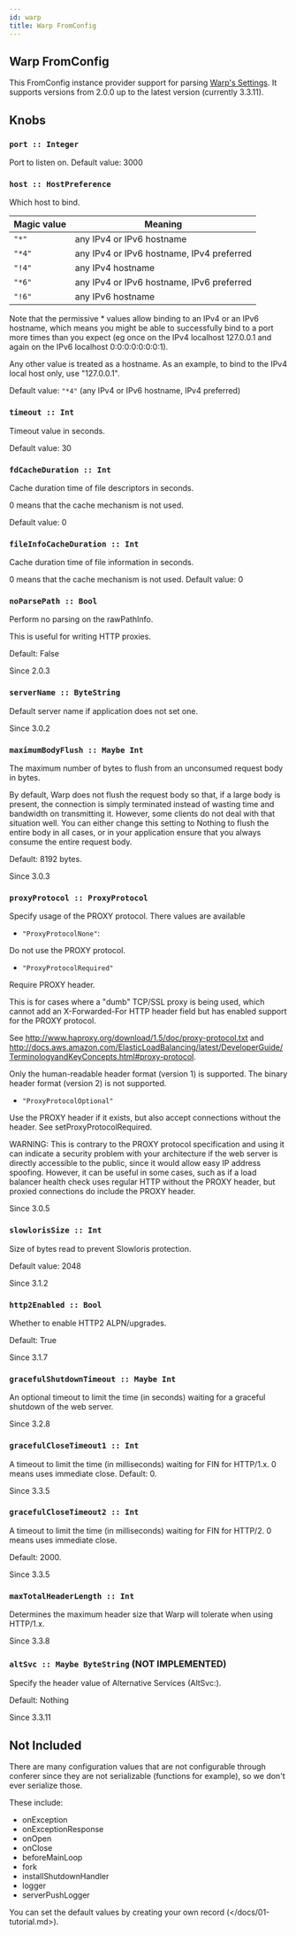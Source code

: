 ```yaml
---
id: warp
title: Warp FromConfig
---
```


## Warp FromConfig

This FromConfig instance provider support for parsing [Warp's Settings](https://hackage.haskell.org/package/warp-3.3.11/docs/Network-Wai-Handler-Warp.html#t:Settings).
It supports versions from 2.0.0 up to the latest version (currently 3.3.11).

## Knobs

### `port :: Integer`

Port to listen on. Default value: 3000

### `host :: HostPreference`

Which host to bind.

| Magic value | Meaning                                   |
|-------------|-------------------------------------------|
| `"*"`       | any IPv4 or IPv6 hostname                 |
| `"*4"`      | any IPv4 or IPv6 hostname, IPv4 preferred |
| `"!4"`      | any IPv4 hostname                         |
| `"*6"`      | any IPv4 or IPv6 hostname, IPv6 preferred |
| `"!6"`      | any IPv6 hostname                         |

Note that the permissive * values allow binding to an IPv4 or an IPv6 hostname, which 
means you might be able to successfully bind to a port more times than you expect 
(eg once on the IPv4 localhost 127.0.0.1 and again on the IPv6 localhost 0:0:0:0:0:0:0:1).

Any other value is treated as a hostname. As an example, to bind to the IPv4 local host only, use "127.0.0.1".

Default value: `"*4"` (any IPv4 or IPv6 hostname, IPv4 preferred)

### `timeout :: Int`

Timeout value in seconds.

Default value: 30

### `fdCacheDuration :: Int`

Cache duration time of file descriptors in seconds. 

0 means that the cache mechanism is not used.

Default value: 0

### `fileInfoCacheDuration :: Int`

Cache duration time of file information in seconds. 

0 means that the cache mechanism is not used. Default value: 0

### `noParsePath :: Bool`

Perform no parsing on the rawPathInfo.

This is useful for writing HTTP proxies.

Default: False

Since 2.0.3

### `serverName :: ByteString`

Default server name if application does not set one.

Since 3.0.2

### `maximumBodyFlush :: Maybe Int`

The maximum number of bytes to flush from an unconsumed request body in bytes.

By default, Warp does not flush the request body so that, if a large body is present, the connection 
is simply terminated instead of wasting time and bandwidth on transmitting it. However, some clients do 
not deal with that situation well. You can either change this setting to Nothing to flush the entire 
body in all cases, or in your application ensure that you always consume the entire request body.

Default: 8192 bytes.

Since 3.0.3

### `proxyProtocol :: ProxyProtocol`

Specify usage of the PROXY protocol. There values are available

* `"ProxyProtocolNone"`:

Do not use the PROXY protocol.

* `"ProxyProtocolRequired"`

Require PROXY header.

This is for cases where a "dumb" TCP/SSL proxy is being used, which cannot add an X-Forwarded-For HTTP header field but has enabled support for the PROXY protocol.

See http://www.haproxy.org/download/1.5/doc/proxy-protocol.txt and http://docs.aws.amazon.com/ElasticLoadBalancing/latest/DeveloperGuide/TerminologyandKeyConcepts.html#proxy-protocol.

Only the human-readable header format (version 1) is supported. The binary header format (version 2) is not supported.

* `"ProxyProtocolOptional"`

Use the PROXY header if it exists, but also accept connections without the header. See setProxyProtocolRequired.

WARNING: This is contrary to the PROXY protocol specification and using it can indicate a security problem with your architecture if the web server is directly accessible to the public, since it would allow easy IP address spoofing. However, it can be useful in some cases, such as if a load balancer health check uses regular HTTP without the PROXY header, but proxied connections do include the PROXY header.

Since 3.0.5

### `slowlorisSize :: Int`

Size of bytes read to prevent Slowloris protection.

Default value: 2048

Since 3.1.2

### `http2Enabled :: Bool`

Whether to enable HTTP2 ALPN/upgrades.

Default: True

Since 3.1.7

### `gracefulShutdownTimeout :: Maybe Int`

An optional timeout to limit the time (in seconds) waiting for a graceful shutdown of the web server.

Since 3.2.8

### `gracefulCloseTimeout1 :: Int`

A timeout to limit the time (in milliseconds) waiting for
FIN for HTTP/1.x. 0 means uses immediate close.
Default: 0.

Since 3.3.5

### `gracefulCloseTimeout2 :: Int`

A timeout to limit the time (in milliseconds) waiting for
FIN for HTTP/2. 0 means uses immediate close.

Default: 2000.

Since 3.3.5

### `maxTotalHeaderLength :: Int`

Determines the maximum header size that Warp will tolerate when using HTTP/1.x.

Since 3.3.8

### `altSvc :: Maybe ByteString` (NOT IMPLEMENTED)

Specify the header value of Alternative Services (AltSvc:).

Default: Nothing

Since 3.3.11

## Not Included

There are many configuration values that are not configurable through conferer since they are not
serializable (functions for example), so we don't ever serialize those.

These include:

* onException
* onExceptionResponse
* onOpen
* onClose
* beforeMainLoop 
* fork
* installShutdownHandler
* logger
* serverPushLogger

You can set the default values by creating your own record (</docs/01-tutorial.md>).
